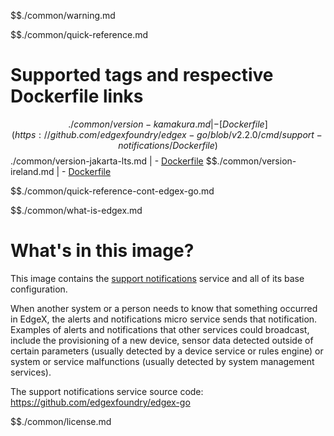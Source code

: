 $$./common/warning.md

$$./common/quick-reference.md

# Supported tags and respective Dockerfile links

$$./common/version-kamakura.md |
        - [Dockerfile](https://github.com/edgexfoundry/edgex-go/blob/v2.2.0/cmd/support-notifications/Dockerfile)
$$./common/version-jakarta-lts.md |
        - [Dockerfile](https://github.com/edgexfoundry/edgex-go/blob/v2.1.0/cmd/support-notifications/Dockerfile)
$$./common/version-ireland.md |
        - [Dockerfile](https://github.com/edgexfoundry/edgex-go/blob/v2.0.0/cmd/support-notifications/Dockerfile)

$$./common/quick-reference-cont-edgex-go.md

$$./common/what-is-edgex.md

# What's in this image?

This image contains the [support notifications](https://docs.edgexfoundry.org/2.0/microservices/support/notifications/Ch-AlertsNotifications/) service and all of its base configuration.

When another system or a person needs to know that something occurred in EdgeX, the alerts and notifications micro service sends that notification. Examples of alerts and notifications that other services could broadcast, include the provisioning of a new device, sensor data detected outside of certain parameters (usually detected by a device service or rules engine) or system or service malfunctions (usually detected by system management services).

The support notifications service source code: <https://github.com/edgexfoundry/edgex-go>

$$./common/license.md
